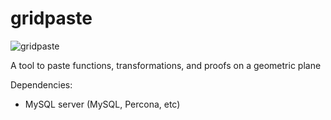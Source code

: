 gridpaste
=========

![gridpaste](http://i.imgur.com/SgA43Vu.png) 

A tool to paste functions, transformations, and proofs on a geometric plane

Dependencies:
- MySQL server (MySQL, Percona, etc)
